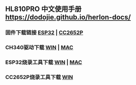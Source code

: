## HL810PRO 中文使用手册  https://dodojie.github.io/herlon-docs/

### 固件下载链接  [ESP32](https://raw.githubusercontent.com/dodojie/HL810PRO/main/firmware/ESP32/HL810PRO_ESP32_CN.bin) | [CC2652P](https://raw.githubusercontent.com/dodojie/HL810PRO/main/firmware/CC2652P/CC1352P2_CC2652P_other_coordinator_20220219.hex)

### CH340驱动下载  [WIN](https://raw.githubusercontent.com/dodojie/HL810PRO/main/tutorial/data/CH341SER.EXE)  |  [MAC](https://raw.githubusercontent.com/dodojie/HL810PRO/main/tutorial/data/CH34XSER_MAC.ZIP)

### ESP32烧录工具下载  [WIN](https://raw.githubusercontent.com/dodojie/HL810PRO/main/tutorial/data/ESPHome-Flasher-1.4.0-Windows-x86.exe) | [MAC](https://raw.githubusercontent.com/dodojie/HL810PRO/main/tutorial/data/ESPHome-Flasher-1.4.0-macOS.tar)

### CC2652P烧录工具下载   [WIN](https://jihulab.com/dodojie/hl810pro/-/raw/main/flash-programmer-2-1.8.2.zip)
